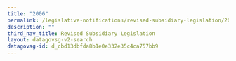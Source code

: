 ```yaml
---
title: "2006"
permalink: /legislative-notifications/revised-subsidiary-legislation/2006/
description: ""
third_nav_title: Revised Subsidiary Legislation
layout: datagovsg-v2-search
datagovsg-id: d_cbd13dbfda8b1e0e332e35c4ca757bb9
---
```

